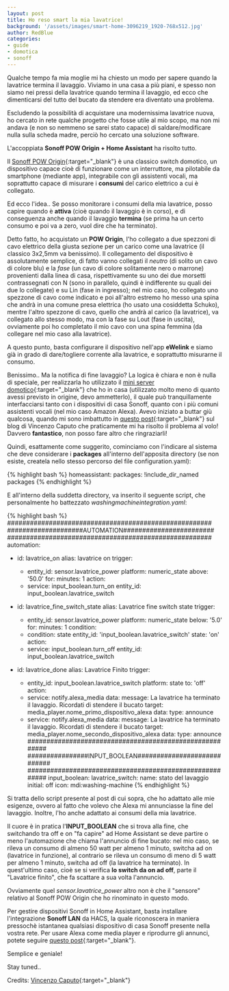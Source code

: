 ```yaml
---
layout: post
title: Ho reso smart la mia lavatrice!
background: '/assets/images/smart-home-3096219_1920-768x512.jpg'
author: RedBlue
categories: 
- guide
- domotica
- sonoff
---
```


Qualche tempo fa mia moglie mi ha chiesto un modo per sapere quando la lavatrice termina il lavaggio. Viviamo in una casa a più piani, e spesso non siamo nei pressi della lavatrice quando termina il lavaggio, ed ecco che dimenticarsi del tutto del bucato da stendere era diventato una problema.

Escludendo la possibilità di acquistare una modernissima lavatrice nuova, ho cercato in rete qualche progetto che fosse utile al mio scopo, ma non mi andava (e non so nemmeno se sarei stato capace) di saldare/modificare nulla sulla scheda madre, perciò ho cercato una soluzione software.

L'accoppiata **Sonoff POW Origin + Home Assistant** ha risolto tutto.

Il [Sonoff POW Origin](https://sonoff.tech/product/diy-smart-switches/pow-origin/){:target="_blank"} è una classico switch domotico, un dispositivo capace cioè di funzionare come un interruttore, ma pilotabile da smartphone (mediante app), integrabile con gli assistenti vocali, ma soprattutto capace di misurare i **consumi** del carico elettrico a cui è collegato.

Ed ecco l'idea.. Se posso monitorare i consumi della mia lavatrice, posso capire quando è **attiva** (cioè quando il lavaggio è in corso), e di conseguenza anche quando il lavaggio **termina** (se prima ha un certo consumo e poi va a zero, vuol dire che ha terminato).

Detto fatto, ho acquistato un **POW Origin**, l'ho collegato a due spezzoni di cavo elettrico della giusta sezione per un carico come una lavatrice (il classico 3x2,5mm va benissimo). Il collegamento del dispositivo è assolutamente semplice, di fatto vanno collegati il *neutro* (di solito un cavo di colore blu) e la *fase* (un cavo di colore solitamente nero o marrone) provenienti dalla linea di casa, rispettivamente su uno dei due morsetti contrassegnati con N (sono in parallelo, quindi è indifferente su quali dei due lo collegate) e su Lin (fase in ingresso); nel mio caso, ho collegato uno spezzone di cavo come indicato e poi all'altro estremo ho messo una spina che andrà in una comune presa elettrica (ho usato una cosiddetta Schuko), mentre l'altro spezzone di cavo, quello che andrà al carico (la lavatrice), va collegato allo stesso modo, ma con la fase su Lout (fase in uscita), ovviamente poi ho completato il mio cavo con una spina femmina (da collegare nel mio caso alla lavatrice).

A questo punto, basta configurare il dispositivo nell'app **eWelink** e siamo già in grado di dare/togliere corrente alla lavatrice, e soprattutto misurarne il consumo.

Benissimo.. Ma la notifica di fine lavaggio? La logica è chiara e non è nulla di speciale, per realizzarla ho utilizzato il [mini server domotico](https://red-blue.it/guide/linux/in%20evidenza/raspberry%20pi/domotica/2021/05/26/realizzare-il-proprio-sistema-domotico-introduzione.html){:target="_blank"} che ho in casa (utilizzato molto meno di quanto avessi previsto in origine, devo ammetterlo), il quale può tranquillamente interfacciarsi tanto con i dispositivi di casa Sonoff, quanto con i più comuni assistenti vocali (nel mio caso Amazon Alexa). Avevo iniziato a buttar giù qualcosa, quando mi sono imbattutto in [questo post](https://www.vincenzocaputo.com/guide/la-lavatrice-ha-finito-con-home-assistant-te-lo-facciamo-notificare-174){:target="_blank"} sul blog di Vincenzo Caputo che praticamente mi ha risolto il problema al volo! Davvero **fantastico**, non posso fare altro che ringraziarli! 

Quindi, esattamente come suggerito, cominciamo con l'indicare al sistema che deve considerare i **packages** all'interno dell'apposita directory (se non esiste, createla nello stesso percorso del file configuration.yaml):

{% highlight bash %}
homeassistant:
  packages: !include_dir_named packages
{% endhighlight %}

E all'interno della suddetta directory, va inserito il seguente script, che personalmente ho battezzato *washingmachineintegration.yaml*:

{% highlight bash %}
######################################################
####################AUTOMATION########################
######################################################
automation:
- id: lavatrice_on
  alias: lavatrice on
  trigger:
  -  entity_id: sensor.lavatrice_power
     platform: numeric_state
     above: '50.0'
     for:
       minutes: 1
  action:
  - service: input_boolean.turn_on
    entity_id: input_boolean.lavatrice_switch 

- id: lavatrice_fine_switch_state
  alias: Lavatrice fine switch state
  trigger: 
  - entity_id: sensor.lavatrice_power
    platform: numeric_state
    below: '5.0'
    for:
      minutes: 1
  condition:
  - condition: state
    entity_id: 'input_boolean.lavatrice_switch'
    state: 'on'
  action:
  - service: input_boolean.turn_off
    entity_id: input_boolean.lavatrice_switch

- id: lavatrice_done
  alias: Lavatrice Finito
  trigger:
  - entity_id: input_boolean.lavatrice_switch
    platform: state
    to: 'off'
  action:
  - service: notify.alexa_media
    data:
      message: La lavatrice ha terminato il lavaggio. Ricordati di stendere il bucato
      target: media_player.nome_primo_dispositivo_alexa
      data:
        type: announce  
  - service: notify.alexa_media
    data:
      message: La lavatrice ha terminato il lavaggio. Ricordati di stendere il bucato
      target: media_player.nome_secondo_dispositivo_alexa
      data:
        type: announce
########################################################
################INPUT_BOOLEAN############################
########################################################
input_boolean:
  lavatrice_switch:
    name: stato del lavaggio
    initial: off
    icon: mdi:washing-machine
{% endhighlight %}

Si tratta dello script presente al post di cui sopra, che ho adattato alle mie esigenze, ovvero al fatto che volevo che Alexa mi annunciasse la fine del lavaggio. Inoltre, l'ho anche adattato ai consumi della mia lavatrice.

Il cuore è in pratica l'**INPUT_BOOLEAN** che si trova alla fine, che switchando tra off e on "fa capire" ad Home Assistant se deve partire o meno l'automazione che chiama l'annuncio di fine bucato: nel mio caso, se rileva un consumo di almeno 50 watt per almeno 1 minuto, switcha ad on (lavatrice in funzione), al contrario se rileva un consumo di meno di 5 watt per almeno 1 minuto, switcha ad off (la lavatrice ha terminato). In quest'ultimo caso, cioè se si verifica **lo switch da on ad off**, parte il "Lavatrice finito", che fa scattare a sua volta l'annuncio.

Ovviamente quel *sensor.lavatrice_power* altro non è che il "sensore" relativo al Sonoff POW Origin che ho rinominato in questo modo.

Per gestire dispositivi Sonoff in Home Assistant, basta installare l'integrazione **Sonoff LAN** da HACS, la quale riconoscera in maniera pressochè istantanea qualsiasi dispositivo di casa Sonoff presente nella vostra rete. Per usare Alexa come media player e riprodurre gli annunci, potete seguire [questo post](https://red-blue.it/guide/domotica/alexa/2024/08/20/annunci-da-alexa-tramite-home-assistant.html){:target="_blank"}.

Semplice e geniale!

Stay tuned..

Credits: [Vincenzo Caputo](https://www.vincenzocaputo.com/guide/la-lavatrice-ha-finito-con-home-assistant-te-lo-facciamo-notificare-174){:target="_blank"}
